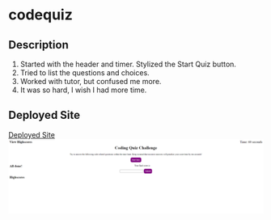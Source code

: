 # codequiz

## Description
1) Started with the header and timer. Stylized the Start Quiz button.
2) Tried to list the questions and choices.
3) Worked with tutor, but confused me more. 
4) It was so hard, I wish I had more time. 
## Deployed Site
[Deployed Site](https://greenkimparsons.github.io/code-quiz/.)
![screenshot](./assets/codequiz.png)